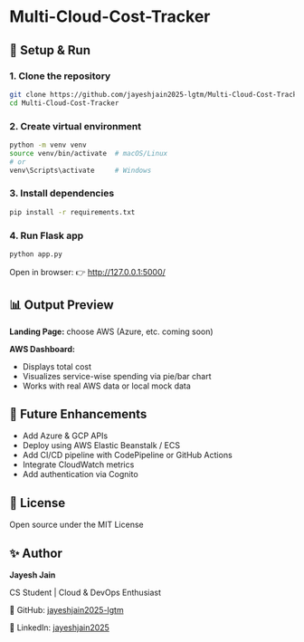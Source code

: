 # Multi-Cloud-Cost-Tracker

## 🚀 Setup & Run

### 1. Clone the repository
```bash
git clone https://github.com/jayeshjain2025-lgtm/Multi-Cloud-Cost-Tracker.git
cd Multi-Cloud-Cost-Tracker
```

### 2. Create virtual environment
```bash
python -m venv venv
source venv/bin/activate  # macOS/Linux
# or
venv\Scripts\activate     # Windows
```

### 3. Install dependencies
```bash
pip install -r requirements.txt
```

### 4. Run Flask app
```bash
python app.py
```

Open in browser:
👉 http://127.0.0.1:5000/

## 📊 Output Preview

**Landing Page:** choose AWS (Azure, etc. coming soon)

**AWS Dashboard:**
- Displays total cost
- Visualizes service-wise spending via pie/bar chart
- Works with real AWS data or local mock data

## 🧩 Future Enhancements

- Add Azure & GCP APIs
- Deploy using AWS Elastic Beanstalk / ECS
- Add CI/CD pipeline with CodePipeline or GitHub Actions
- Integrate CloudWatch metrics
- Add authentication via Cognito

## 📜 License

Open source under the MIT License

## ✨ Author

**Jayesh Jain**

CS Student | Cloud & DevOps Enthusiast

🔗 GitHub: [jayeshjain2025-lgtm](https://github.com/jayeshjain2025-lgtm)

💼 LinkedIn: [jayeshjain2025](https://www.linkedin.com/in/jayeshjain2025)
